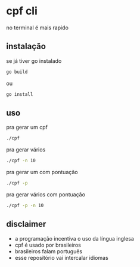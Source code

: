 # cpf cli

no terminal é mais rapido

## instalação

se já tiver go instalado

```bash
go build
```

ou

```bash
go install
```

## uso

pra gerar um cpf
```bash
./cpf 
```

pra gerar vários 
```bash
./cpf -n 10
```

pra gerar um com pontuação 
```bash
./cpf -p
```

pra gerar vários com pontuação 
```bash
./cpf -p -n 10
```

## disclaimer

* a programação incentiva o uso da língua inglesa
* cpf é usado por brasileiros
* brasileiros falam português
* esse repositório vai intercalar idiomas

